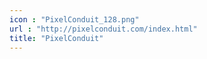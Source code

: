 ```yaml
---
icon : "PixelConduit_128.png"
url : "http://pixelconduit.com/index.html"
title: "PixelConduit"
---
```

